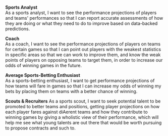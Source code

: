 **Sports Analyst**  
As a sports analyst, I want to see the performance projections of players and teams' performances so that I can report accurate assessments of how they are doing or what they need to do to improve based on data-backed predictions.  

**Coach**  
As a coach, I want to see the performance projections of players on teams for certain games so that I can point out players with the weakest statistics in specific areas so that we can work to improve them, and know the weak points of players on opposing teams to target them, in order to increase our odds of winning games in the future.  

**Average Sports-Betting Enthusiast**  
As a sports-betting enthusiast, I want to get performance projections of how teams will fare in games so that I can increase my odds of winning my bets by placing them on teams with a better chance of winning.  

**Scouts & Recruiters** 
As a sports scout, I want to seek potential talent to be promoted to better teams and positions, getting player projections on how each player fares against diAerent teams and how they contribute to winning games by giving a wholistic view of their performance, which will help me see what young talents are out there that would be worth pursuing to propose contracts and such to.